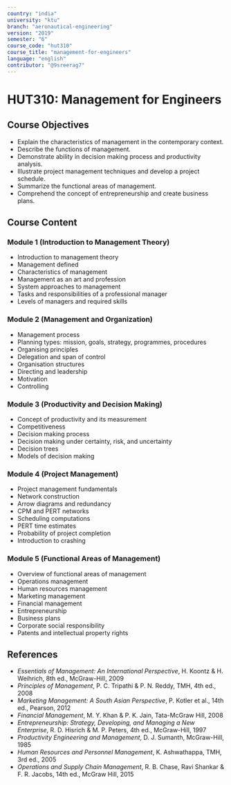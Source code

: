 ```yaml
---
country: "india"
university: "ktu"
branch: "aeronautical-engineering"
version: "2019"
semester: "6"
course_code: "hut310"
course_title: "management-for-engineers"
language: "english"
contributor: "@9sreerag7"
---
```


# HUT310: Management for Engineers

## Course Objectives

- Explain the characteristics of management in the contemporary context.
- Describe the functions of management.
- Demonstrate ability in decision making process and productivity analysis.
- Illustrate project management techniques and develop a project schedule.
- Summarize the functional areas of management.
- Comprehend the concept of entrepreneurship and create business plans.

## Course Content

### Module 1 (Introduction to Management Theory)
- Introduction to management theory  
- Management defined  
- Characteristics of management  
- Management as an art and profession  
- System approaches to management  
- Tasks and responsibilities of a professional manager  
- Levels of managers and required skills

### Module 2 (Management and Organization)
- Management process  
- Planning types: mission, goals, strategy, programmes, procedures  
- Organising principles  
- Delegation and span of control  
- Organisation structures  
- Directing and leadership  
- Motivation  
- Controlling

### Module 3 (Productivity and Decision Making)
- Concept of productivity and its measurement  
- Competitiveness  
- Decision making process  
- Decision making under certainty, risk, and uncertainty  
- Decision trees  
- Models of decision making

### Module 4 (Project Management)
- Project management fundamentals  
- Network construction  
- Arrow diagrams and redundancy  
- CPM and PERT networks  
- Scheduling computations  
- PERT time estimates  
- Probability of project completion  
- Introduction to crashing

### Module 5 (Functional Areas of Management)
- Overview of functional areas of management  
- Operations management  
- Human resources management  
- Marketing management  
- Financial management  
- Entrepreneurship  
- Business plans  
- Corporate social responsibility  
- Patents and intellectual property rights

## References

- *Essentials of Management: An International Perspective*, H. Koontz & H. Weihrich, 8th ed., McGraw-Hill, 2009  
- *Principles of Management*, P. C. Tripathi & P. N. Reddy, TMH, 4th ed., 2008  
- *Marketing Management: A South Asian Perspective*, P. Kotler et al., 14th ed., Pearson, 2012  
- *Financial Management*, M. Y. Khan & P. K. Jain, Tata-McGraw Hill, 2008  
- *Entrepreneurship: Strategy, Developing, and Managing a New Enterprise*, R. D. Hisrich & M. P. Peters, 4th ed., McGraw-Hill, 1997  
- *Productivity Engineering and Management*, D. J. Sumanth, McGraw-Hill, 1985  
- *Human Resources and Personnel Management*, K. Ashwathappa, TMH, 3rd ed., 2005  
- *Operations and Supply Chain Management*, R. B. Chase, Ravi Shankar & F. R. Jacobs, 14th ed., McGraw Hill, 2015
